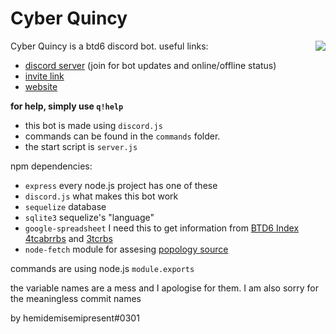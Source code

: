 # Cyber Quincy

<img src="https://raw.githubusercontent.com/hnngggrrrr/docs-cq/master/favicon_10.png" align="right">

Cyber Quincy is a btd6 discord bot.
useful links:

-   [discord server](https://discord.gg/VMX5hZA) (join for bot updates and online/offline status)
-   [invite link](https://discordapp.com/oauth2/authorize?client_id=591922988832653313&scope=bot&permissions=537250881)
-   [website](https://cq.netlify.com)

**for help, simply use `q!help`**

-   this bot is made using `discord.js`
-   commands can be found in the `commands` folder.
-   the start script is `server.js`

npm dependencies:

-   `express` every node.js project has one of these
-   `discord.js` what makes this bot work
-   `sequelize` database
-   `sqlite3` sequelize's "language"
-   `google-spreadsheet` I need this to get information from [BTD6 Index](https://docs.google.com/spreadsheets/d/1bK0rJzXrMqT8KuWufjwNrPxsYTsCQpAVhpBt20f1wpA/edit#gid=0) [4tcabrrbs](https://docs.google.com/spreadsheets/d/1tOcL8DydvslPHvMAuf-FAHL0ik7KV4kp49vgNqK_N8Q/edit#gid=2028069799) and [3tcrbs](https://docs.google.com/spreadsheets/d/1tOcL8DydvslPHvMAuf-FAHL0ik7KV4kp49vgNqK_N8Q/edit#gid=2028069799)
-   `node-fetch` module for assesing [popology source](http://topper64.co.uk/nk/btd6/dat/towers.json)

commands are using node.js `module.exports`

the variable names are a mess and I apologise for them.
I am also sorry for the meaningless commit names

by hemidemisemipresent#0301
